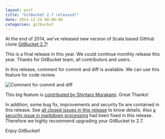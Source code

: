 ```yaml
---
layout: post
title: "GitBucket 2.7 released!"
date: 2014-12-29 00:00:00
categories: gitbucket
---
```


At the end of 2014, we've released new version of Scala based GitHub clone [GitBucket 2.7](https://github.com/takezoe/gitbucket/releases/tag/2.7)!

This is a final release in this year. We could continue monthly release this year. Thanks for GitBucket team, all contributors and users.

In this release, comment for commit and diff is available. We can use this feature for code review.

![Comment for commit and diff]({{site.baseurl}}/images/gitbucket-2.7/comment.png)

This big feature is [contributed by Shintaro Murakami](https://github.com/takezoe/gitbucket/pull/564). Great Thanks!

In addition, some bug fix, improvements and security fix are contained in this release. See [all closed issues in this release](https://github.com/takezoe/gitbucket/issues?q=milestone%3A2.7+is%3Aclosed+) to know details. Also [a security issue in markdown processing](https://github.com/takezoe/gitbucket/issues/577) had been fixed in this release. Therefore we highly recommend upgrading your GitBucket to 2.7.

Enjoy GitBucket!
